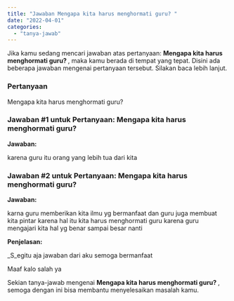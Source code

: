 ```yaml
---
title: "Jawaban Mengapa kita harus menghormati guru? ​"
date: "2022-04-01"
categories: 
  - "tanya-jawab"
---
```


Jika kamu sedang mencari jawaban atas pertanyaan: **Mengapa kita harus menghormati guru? ​**, maka kamu berada di tempat yang tepat. Disini ada beberapa jawaban mengenai pertanyaan tersebut. Silakan baca lebih lanjut.

### Pertanyaan

Mengapa kita harus menghormati guru? ​

### Jawaban #1 untuk Pertanyaan: Mengapa kita harus menghormati guru? ​

**Jawaban:**

karena guru itu orang yang lebih tua dari kita

### Jawaban #2 untuk Pertanyaan: Mengapa kita harus menghormati guru? ​

**Jawaban:**

karna guru memberikan kita ilmu yg bermanfaat dan guru juga membuat kita pintar karena hal itu kita harus menghormati guru karena guru mengajari kita hal yg benar sampai besar nanti

**Penjelasan:**

_S_egitu aja jawaban dari aku semoga bermanfaat

Maaf kalo salah ya

Sekian tanya-jawab mengenai **Mengapa kita harus menghormati guru? ​**, semoga dengan ini bisa membantu menyelesaikan masalah kamu.
